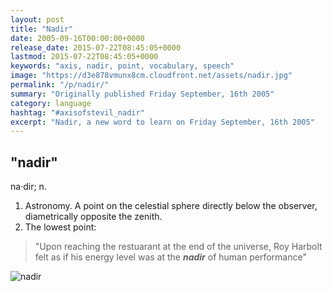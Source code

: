 ```yaml
---
layout: post
title: "Nadir"
date: 2005-09-16T00:00:00+0000
release_date: 2015-07-22T08:45:05+0000
lastmod: 2015-07-22T08:45:05+0000
keywords: "axis, nadir, point, vocabulary, speech"
image: "https://d3e878vmunx8cm.cloudfront.net/assets/nadir.jpg"
permalink: "/p/nadir/"
summary: "Originally published Friday September, 16th 2005"
category: language
hashtag: "#axisofstevil_nadir"
excerpt: "Nadir, a new word to learn on Friday September, 16th 2005"
---
```


[id_1]: https://d3e878vmunx8cm.cloudfront.net/assets/nadir.jpg "nadir"

## "nadir" ##

na·dir; n.

1. Astronomy. A point on the celestial sphere directly below the observer, diametrically opposite the zenith.
2. The lowest point:
 
> "Upon reaching the restuarant at the end of the universe, Roy Harbolt felt as if his energy level was at the ***nadir*** of human performance"

![nadir][id_1]
